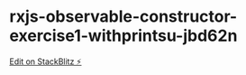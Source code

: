 # rxjs-observable-constructor-exercise1-withprintsu-jbd62n

[Edit on StackBlitz ⚡️](https://stackblitz.com/edit/rxjs-observable-constructor-exercise1-withprintsu-jbd62n)